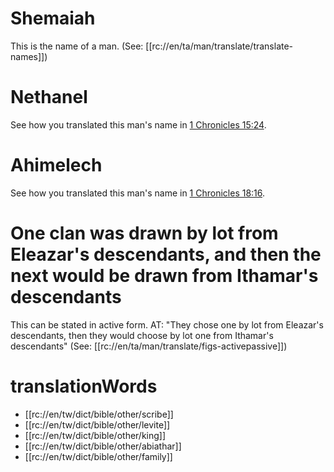# Shemaiah

This is the name of a man. (See: [[rc://en/ta/man/translate/translate-names]])

# Nethanel

See how you translated this man's name in [1 Chronicles 15:24](../15/22.md).

# Ahimelech

See how you translated this man's name in [1 Chronicles 18:16](../18/14.md).

# One clan was drawn by lot from Eleazar's descendants, and then the next would be drawn from Ithamar's descendants

This can be stated in active form. AT: "They chose one by lot from Eleazar's descendants, then they would choose by lot one from Ithamar's descendants" (See: [[rc://en/ta/man/translate/figs-activepassive]])

# translationWords

* [[rc://en/tw/dict/bible/other/scribe]]
* [[rc://en/tw/dict/bible/other/levite]]
* [[rc://en/tw/dict/bible/other/king]]
* [[rc://en/tw/dict/bible/other/abiathar]]
* [[rc://en/tw/dict/bible/other/family]]